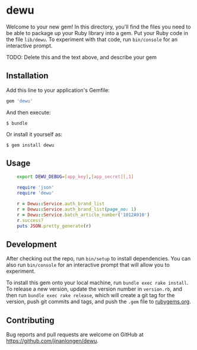 # dewu

Welcome to your new gem! In this directory, you'll find the files you need to be able to package up your Ruby library into a gem. Put your Ruby code in the file `lib/dewu`. To experiment with that code, run `bin/console` for an interactive prompt.

TODO: Delete this and the text above, and describe your gem

## Installation

Add this line to your application's Gemfile:

```ruby
gem 'dewu'
```

And then execute:

    $ bundle

Or install it yourself as:

    $ gem install dewu

## Usage

```bash
    export DEWU_DEBUG=[app_key],[app_secret][,1]
```

```ruby
    require 'json'
    require 'dewu'

    r = Dewu::Service.auth_brand_list
    r = Dewu::Service.auth_brand_list(page_no: 1)
    r = Dewu::Service.batch_article_number('1012A910')
    r.success?
    puts JSON.pretty_generate(r)
```

## Development

After checking out the repo, run `bin/setup` to install dependencies. You can also run `bin/console` for an interactive prompt that will allow you to experiment.

To install this gem onto your local machine, run `bundle exec rake install`. To release a new version, update the version number in `version.rb`, and then run `bundle exec rake release`, which will create a git tag for the version, push git commits and tags, and push the `.gem` file to [rubygems.org](https://rubygems.org).

## Contributing

Bug reports and pull requests are welcome on GitHub at https://github.com/jinanlongen/dewu.
